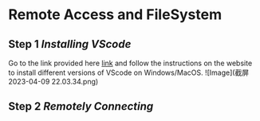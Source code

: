 # Remote Access and FileSystem
## Step 1 *Installing VScode*
Go to the link provided here [link](https://code.visualstudio.com/) and follow the instructions on the website to install different versions of VScode on Windows/MacOS.
![Image](截屏2023-04-09 22.03.34.png)

## Step 2 *Remotely Connecting*




